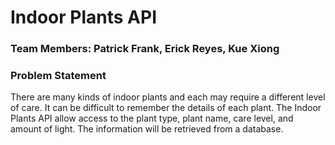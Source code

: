 # Indoor Plants API

### Team Members: Patrick Frank, Erick Reyes, Kue Xiong

### Problem Statement

There are many kinds of indoor plants and each may require a 
different level of care. It can be difficult to remember the 
details of each plant. The Indoor Plants API allow access to 
the plant type, plant name, care level, and amount of light. 
The information will be retrieved from a database.